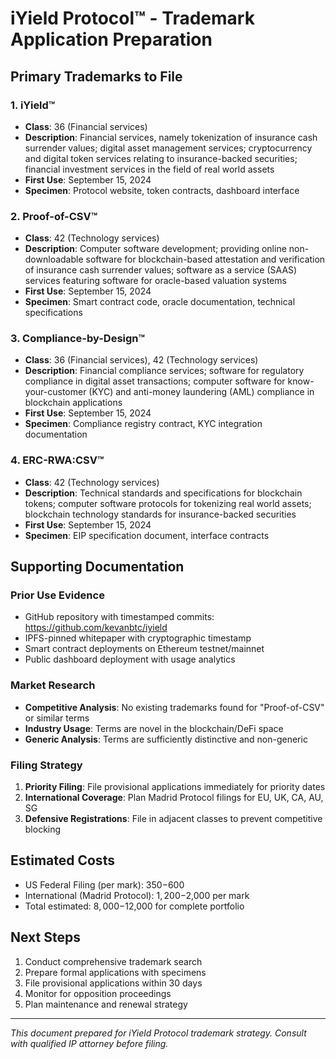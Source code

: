 # iYield Protocol™ - Trademark Application Preparation

## Primary Trademarks to File

### 1. iYield™
- **Class**: 36 (Financial services)
- **Description**: Financial services, namely tokenization of insurance cash surrender values; digital asset management services; cryptocurrency and digital token services relating to insurance-backed securities; financial investment services in the field of real world assets
- **First Use**: September 15, 2024
- **Specimen**: Protocol website, token contracts, dashboard interface

### 2. Proof-of-CSV™ 
- **Class**: 42 (Technology services)
- **Description**: Computer software development; providing online non-downloadable software for blockchain-based attestation and verification of insurance cash surrender values; software as a service (SAAS) services featuring software for oracle-based valuation systems
- **First Use**: September 15, 2024
- **Specimen**: Smart contract code, oracle documentation, technical specifications

### 3. Compliance-by-Design™
- **Class**: 36 (Financial services), 42 (Technology services)
- **Description**: Financial compliance services; software for regulatory compliance in digital asset transactions; computer software for know-your-customer (KYC) and anti-money laundering (AML) compliance in blockchain applications
- **First Use**: September 15, 2024
- **Specimen**: Compliance registry contract, KYC integration documentation

### 4. ERC-RWA:CSV™
- **Class**: 42 (Technology services)
- **Description**: Technical standards and specifications for blockchain tokens; computer software protocols for tokenizing real world assets; blockchain technology standards for insurance-backed securities
- **First Use**: September 15, 2024
- **Specimen**: EIP specification document, interface contracts

## Supporting Documentation

### Prior Use Evidence
- GitHub repository with timestamped commits: https://github.com/kevanbtc/iyield
- IPFS-pinned whitepaper with cryptographic timestamp
- Smart contract deployments on Ethereum testnet/mainnet
- Public dashboard deployment with usage analytics

### Market Research
- **Competitive Analysis**: No existing trademarks found for "Proof-of-CSV" or similar terms
- **Industry Usage**: Terms are novel in the blockchain/DeFi space
- **Generic Analysis**: Terms are sufficiently distinctive and non-generic

### Filing Strategy
1. **Priority Filing**: File provisional applications immediately for priority dates
2. **International Coverage**: Plan Madrid Protocol filings for EU, UK, CA, AU, SG
3. **Defensive Registrations**: File in adjacent classes to prevent competitive blocking

## Estimated Costs
- US Federal Filing (per mark): $350-$600
- International (Madrid Protocol): $1,200-$2,000 per mark
- Total estimated: $8,000-$12,000 for complete portfolio

## Next Steps
1. Conduct comprehensive trademark search
2. Prepare formal applications with specimens
3. File provisional applications within 30 days
4. Monitor for opposition proceedings
5. Plan maintenance and renewal strategy

---

*This document prepared for iYield Protocol trademark strategy. Consult with qualified IP attorney before filing.*